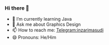 ### Hi there 👋

- 🌱 I’m currently learning Java
- 💬 Ask me about Graphics Design
- 📫 How to reach me: [Telegram:inzarimasudi](https://t.me/inzarimasudi)
- 😄 Pronouns: He/Him
<!--
**inzarimasudi/inzarimasudi** is a ✨ _special_ ✨ repository because its `README.md` (this file) appears on your GitHub profile.

Here are some ideas to get you started:

- 🔭 I’m currently working on ...

- 👯 I’m looking to collaborate on ...
- 🤔 I’m looking for help with ...



- ⚡ Fun fact: ...
-->
